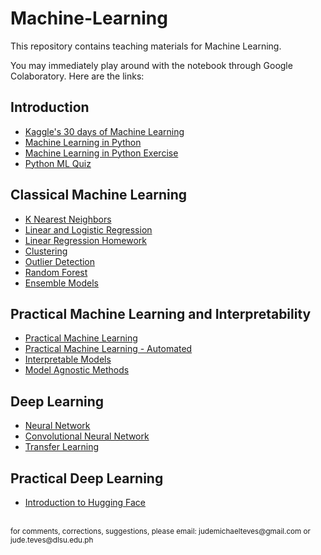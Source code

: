 # Machine-Learning

This repository contains teaching materials for Machine Learning.

You may immediately play around with the notebook through Google Colaboratory. Here are the links:

## Introduction
- <a href="https://colab.research.google.com/github/Cyntwikip/Machine-Learning/blob/main/kaggle_30_days_ml.ipynb">Kaggle's 30 days of Machine Learning</a>
- <a href="https://colab.research.google.com/github/Cyntwikip/Machine-Learning/blob/main/ml_python.ipynb">Machine Learning in Python</a>
- <a href="https://colab.research.google.com/github/Cyntwikip/Machine-Learning/blob/main/ml_python_exercise.ipynb">Machine Learning in Python Exercise</a>
- <a href="https://colab.research.google.com/github/Cyntwikip/Machine-Learning/blob/main/python_ml_quiz.ipynb">Python ML Quiz</a>

## Classical Machine Learning
- <a href="https://colab.research.google.com/github/Cyntwikip/Machine-Learning/blob/main/knn.ipynb">K Nearest Neighbors</a>
- <a href="https://colab.research.google.com/github/Cyntwikip/Machine-Learning/blob/main/linear_regression.ipynb">Linear and Logistic Regression</a>
- <a href="https://colab.research.google.com/github/Cyntwikip/Machine-Learning/blob/main/linear_regression_homework.ipynb">Linear Regression Homework</a>
- <a href="https://colab.research.google.com/github/Cyntwikip/Machine-Learning/blob/main/clustering.ipynb">Clustering</a>
- <a href="https://colab.research.google.com/github/Cyntwikip/Machine-Learning/blob/main/outlier_detection.ipynb">Outlier Detection</a>
- <a href="https://colab.research.google.com/github/Cyntwikip/Machine-Learning/blob/main/random_forest.ipynb">Random Forest</a>
- <a href="https://colab.research.google.com/github/Cyntwikip/Machine-Learning/blob/main/ensemble_models.ipynb">Ensemble Models</a>

## Practical Machine Learning and Interpretability
- <a href="https://colab.research.google.com/github/Cyntwikip/Machine-Learning/blob/main/practical_ml.ipynb">Practical Machine Learning</a>
- <a href="https://colab.research.google.com/github/Cyntwikip/Machine-Learning/blob/main/practical_ml_auto.ipynb">Practical Machine Learning - Automated</a>
- <a href="https://colab.research.google.com/github/Cyntwikip/Machine-Learning/blob/main/explainability_interpretable_models.ipynb">Interpretable Models</a>
- <a href="https://colab.research.google.com/github/Cyntwikip/Machine-Learning/blob/main/explainability_model_agnostic.ipynb">Model Agnostic Methods</a>

## Deep Learning
- <a href="https://colab.research.google.com/github/Cyntwikip/Machine-Learning/blob/main/neural_network.ipynb">Neural Network</a>
- <a href="https://colab.research.google.com/github/Cyntwikip/Machine-Learning/blob/main/cnn.ipynb">Convolutional Neural Network</a>
- <a href="https://colab.research.google.com/github/Cyntwikip/Machine-Learning/blob/main/transfer_learning.ipynb">Transfer Learning</a>

## Practical Deep Learning
- <a href="https://colab.research.google.com/github/Cyntwikip/Machine-Learning/blob/main/huggingface_intro.ipynb">Introduction to Hugging Face</a>

<br>
<sup>for comments, corrections, suggestions, please email: <href>judemichaelteves@gmail.com</href> or <href>jude.teves@dlsu.edu.ph</href></sup>
